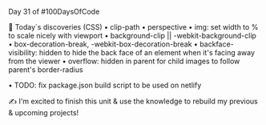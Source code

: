 Day 31 of #100DaysOfCode

📖 Today`s discoveries (CSS)
• clip-path
• perspective
• img: set width to % to scale nicely with viewport
• background-clip || -webkit-background-clip
• box-decoration-break, -webkit-box-decoration-break
• backface-visibility: hidden to hide the back face of an element when it's facing away from the viewer
• overflow: hidden in parent for child images to follow parent's border-radius

• TODO: fix package.json build script to be used on netlify

✍ I'm excited to finish this unit & use the knowledge to rebuild my previous & upcoming projects!